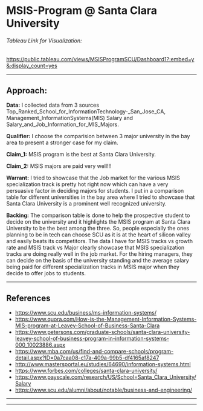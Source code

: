 
# MSIS-Program @ Santa Clara University 

###### Tableau Link for Visualization:
https://public.tableau.com/views/MSISProgramSCU/Dashboard1?:embed=y&:display_count=yes

******************************************************************************************************************************

## Approach:

**Data:** I collected data from 3 sources Top_Ranked_School_for_InformationTechnology-_San_Jose_CA, Management_InformationSystems(MIS) Salary and Salary_and_Job_Information_for_MIS_Majors.

**Qualifier:** I choose the comparision between 3 major university in the bay area to present a stronger case for my claim.

**Claim_1:** MSIS program is the best at Santa Clara University.

**Claim_2:** MSIS majors are paid very well!!!

**Warrant:** I tried to showcase that the Job market for the various MSIS specialization track is pretty hot right now which can have a very persuasive factor in deciding majors for students. I put in a comparison table for different universities in the bay area where I tried to showcase that Santa Clara University is a prominent well recognized university.

**Backing:** 
The comparison table is done to help the prospective student to decide on the university and it highlights the MSIS program at Santa Clara University to be the best among the three. So, people especially the ones planning to be in tech can choose SCU as it is at the heart of silicon valley and easily beats its competitors.
The data I have for MSIS tracks vs growth rate and MSIS track vs Major clearly showcase that MSIS specialization tracks are doing really well in the job market.
For the hiring managers, they can decide on the basis of the university standing and the average salary being paid for different specialization tracks in MSIS major when they decide to offer jobs to students.


******************************************************************************************************************************

## References 

* https://www.scu.edu/business/ms-information-systems/
* https://www.quora.com/How-is-the-Management-Information-Systems-MIS-program-at-Leavey-School-of-Business-Santa-Clara
* https://www.petersons.com/graduate-schools/santa-clara-university-leavey-school-of-business-program-in-information-systems-000_10023886.aspx
* https://www.mba.com/us/find-and-compare-schools/program-detail.aspx?ID=0a7caa08-c17a-409a-99b5-df4165af8247
* http://www.mastersportal.eu/studies/64690/information-systems.html
* https://www.forbes.com/colleges/santa-clara-university/
* https://www.payscale.com/research/US/School=Santa_Clara_University/Salary
* https://www.scu.edu/alumni/about/notable/business-and-engineering/

******************************************************************************************************************************
******************************************************************************************************************************





